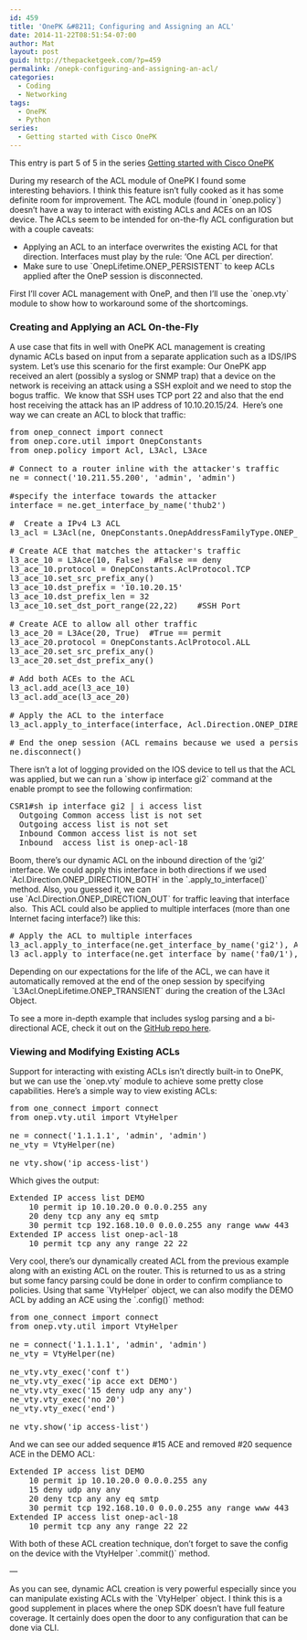 ```yaml
---
id: 459
title: 'OnePK &#8211; Configuring and Assigning an ACL'
date: 2014-11-22T08:51:54-07:00
author: Mat
layout: post
guid: http://thepacketgeek.com/?p=459
permalink: /onepk-configuring-and-assigning-an-acl/
categories:
  - Coding
  - Networking
tags:
  - OnePK
  - Python
series:
  - Getting started with Cisco OnePK
---
```

<div class="seriesmeta">
  This entry is part 5 of 5 in the series <a href="https://thepacketgeek.com/series/cisco-onepk/" class="series-24" title="Getting started with Cisco OnePK">Getting started with Cisco OnePK</a>
</div>

During my research of the ACL module of OnePK I found some interesting behaviors. I think this feature isn&#8217;t fully cooked as it has some definite room for improvement. The ACL module (found in \`onep.policy\`) doesn&#8217;t have a way to interact with existing ACLs and ACEs on an IOS device. The ACLs seem to be intended for on-the-fly ACL configuration but with a couple caveats:

  * Applying an ACL to an interface overwrites the existing ACL for that direction. Interfaces must play by the rule: &#8216;One ACL per direction&#8217;.
  * Make sure to use \`OnepLifetime.ONEP_PERSISTENT\` to keep ACLs applied after the OneP session is disconnected.

First I&#8217;ll cover ACL management with OneP, and then I&#8217;ll use the \`onep.vty\` module to show how to workaround some of the shortcomings.

<!--more-->

### Creating and Applying an ACL On-the-Fly

A use case that fits in well with OnePK ACL management is creating dynamic ACLs based on input from a separate application such as a IDS/IPS system. Let&#8217;s use this scenario for the first example: Our OnePK app received an alert (possibly a syslog or SNMP trap) that a device on the network is receiving an attack using a SSH exploit and we need to stop the bogus traffic.  We know that SSH uses TCP port 22 and also that the end host receiving the attack has an IP address of 10.10.20.15/24.  Here&#8217;s one way we can create an ACL to block that traffic:

<pre class="lang:default decode:true">from onep_connect import connect
from onep.core.util import OnepConstants
from onep.policy import Acl, L3Acl, L3Ace

# Connect to a router inline with the attacker's traffic
ne = connect('10.211.55.200', 'admin', 'admin')

#specify the interface towards the attacker
interface = ne.get_interface_by_name('thub2')

#  Create a IPv4 L3 ACL
l3_acl = L3Acl(ne, OnepConstants.OnepAddressFamilyType.ONEP_AF_INET, L3Acl.OnepLifetime.ONEP_PERSISTENT)

# Create ACE that matches the attacker's traffic
l3_ace_10 = L3Ace(10, False)  #False == deny
l3_ace_10.protocol = OnepConstants.AclProtocol.TCP
l3_ace_10.set_src_prefix_any()
l3_ace_10.dst_prefix = '10.10.20.15'
l3_ace_10.dst_prefix_len = 32            
l3_ace_10.set_dst_port_range(22,22)    #SSH Port

# Create ACE to allow all other traffic
l3_ace_20 = L3Ace(20, True)  #True == permit
l3_ace_20.protocol = OnepConstants.AclProtocol.ALL
l3_ace_20.set_src_prefix_any()
l3_ace_20.set_dst_prefix_any()

# Add both ACEs to the ACL
l3_acl.add_ace(l3_ace_10)
l3_acl.add_ace(l3_ace_20)

# Apply the ACL to the interface
l3_acl.apply_to_interface(interface, Acl.Direction.ONEP_DIRECTION_IN)

# End the onep session (ACL remains because we used a persistent lifetime)
ne.disconnect()</pre>

There isn&#8217;t a lot of logging provided on the IOS device to tell us that the ACL was applied, but we can run a \`show ip interface gi2\` command at the enable prompt to see the following confirmation:

<pre class="toolbar:2 striped:false lang:sh highlight:0 decode:true ">CSR1#sh ip interface gi2 | i access list
  Outgoing Common access list is not set
  Outgoing access list is not set
  Inbound Common access list is not set
  Inbound  access list is onep-acl-18</pre>

Boom, there&#8217;s our dynamic ACL on the inbound direction of the &#8216;gi2&#8217; interface. We could apply this interface in both directions if we used \`Acl.Direction.ONEP\_DIRECTION\_BOTH\` in the \`.apply\_to\_interface()\` method. Also, you guessed it, we can use \`Acl.Direction.ONEP\_DIRECTION\_OUT\` for traffic leaving that interface also.  This ACL could also be applied to multiple interfaces (more than one Internet facing interface?) like this:

<pre class="lang:default decode:true "># Apply the ACL to multiple interfaces
l3_acl.apply_to_interface(ne.get_interface_by_name('gi2'), Acl.Direction.ONEP_DIRECTION_IN)
l3_acl.apply_to_interface(ne.get_interface_by_name('fa0/1'), Acl.Direction.ONEP_DIRECTION_IN)</pre>

Depending on our expectations for the life of the ACL, we can have it automatically removed at the end of the onep session by specifying  \`L3Acl.OnepLifetime.ONEP_TRANSIENT\` during the creation of the L3Acl Object.

To see a more in-depth example that includes syslog parsing and a bi-directional ACE, check it out on the <a title="GitHub - ACL from Syslog" href="https://github.com/thepacketgeek/cisco-onepk-python-examples/blob/master/scripts/create_ACL_from_syslog.py" target="_blank">GitHub repo here</a>.

### Viewing and Modifying Existing ACLs

Support for interacting with existing ACLs isn&#8217;t directly built-in to OnePK, but we can use the \`onep.vty\` module to achieve some pretty close capabilities. Here&#8217;s a simple way to view existing ACLs:

<pre class="lang:default decode:true">from one_connect import connect
from onep.vty.util import VtyHelper

ne = connect('1.1.1.1', 'admin', 'admin')
ne_vty = VtyHelper(ne)

ne_vty.show('ip access-list')
</pre>

Which gives the output:

<pre class="toolbar:2 striped:false lang:sh highlight:0 decode:true ">Extended IP access list DEMO
    10 permit ip 10.10.20.0 0.0.0.255 any
    20 deny tcp any any eq smtp
    30 permit tcp 192.168.10.0 0.0.0.255 any range www 443
Extended IP access list onep-acl-18
    10 permit tcp any any range 22 22</pre>

Very cool, there&#8217;s our dynamically created ACL from the previous example along with an existing ACL on the router. This is returned to us as a string but some fancy parsing could be done in order to confirm compliance to policies. Using that same \`VtyHelper\` object, we can also modify the DEMO ACL by adding an ACE using the \`.config()\` method:

<pre class="lang:default decode:true">from one_connect import connect
from onep.vty.util import VtyHelper

ne = connect('1.1.1.1', 'admin', 'admin')
ne_vty = VtyHelper(ne)

ne_vty.vty_exec('conf t')
ne_vty.vty_exec('ip acce ext DEMO')
ne_vty.vty_exec('15 deny udp any any')
ne_vty.vty_exec('no 20')
ne_vty.vty_exec('end')

ne_vty.show('ip access-list')</pre>

And we can see our added sequence #15 ACE and removed #20 sequence ACE in the DEMO ACL:

<pre class="toolbar:2 striped:false lang:sh mark:3 highlight:0 decode:true">Extended IP access list DEMO
    10 permit ip 10.10.20.0 0.0.0.255 any
    15 deny udp any any
    20 deny tcp any any eq smtp
    30 permit tcp 192.168.10.0 0.0.0.255 any range www 443
Extended IP access list onep-acl-18
    10 permit tcp any any range 22 22</pre>

With both of these ACL creation technique, don&#8217;t forget to save the config on the device with the VtyHelper \`.commit()\` method.

&#8212;

As you can see, dynamic ACL creation is very powerful especially since you can manipulate existing ACLs with the \`VtyHelper\` object. I think this is a good supplement in places where the onep SDK doesn&#8217;t have full feature coverage. It certainly does open the door to any configuration that can be done via CLI.